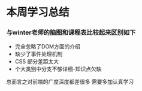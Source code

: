 # 本周学习总结


### 与winter老师的脑图和课程表比较起来区别如下
+ 完全忽略了DOM方面的介绍
+ 缺少了事件处理机制
+ CSS 部分差距太大
+ 个大类别中分支不够详细-知识点欠缺

总而言之对前端的广度深度都差很多 需要多加认真学习 